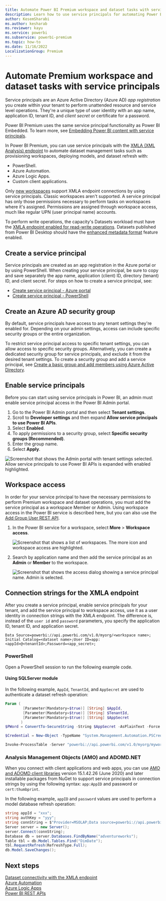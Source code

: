 ```yaml
---
title: Automate Power BI Premium workspace and dataset tasks with service principals
description: Learn how to use service principals for automating Power BI Premium workspace and dataset management tasks.
author: KesemSharabi
ms.author: kesharab
ms.reviewer: kayu
ms.service: powerbi
ms.subservice: powerbi-premium
ms.topic: how-to
ms.date: 11/16/2022
LocalizationGroup: Premium
---
```


# Automate Premium workspace and dataset tasks with service principals

Service principals are an Azure Active Directory (Azure AD) *app registration* you create within your tenant to perform unattended resource and service level operations. They're a unique type of user identity with an app name, application ID, tenant ID, and *client secret* or certificate for a password.

Power BI Premium uses the same service principal functionality as Power BI Embedded. To learn more, see [Embedding Power BI content with service principals](../developer/embedded/embed-service-principal.md).

In Power BI Premium, you can use service principals with the [XMLA (XML Analysis) endpoint](service-premium-connect-tools.md) to automate dataset management tasks such as provisioning workspaces, deploying models, and dataset refresh with:

- PowerShell.
- Azure Automation.
- Azure Logic Apps.
- Custom client applications.

Only [new workspaces](../collaborate-share/service-new-workspaces.md) support XMLA endpoint connections by using service principals. Classic workspaces aren't supported. A service principal has only those permissions necessary to perform tasks on workspaces where it's assigned. Permissions are assigned through workspace access, much like regular UPN (user principal name) accounts.

To perform write operations, the capacity's Datasets workload must have the [XMLA endpoint enabled for read-write operations](service-premium-connect-tools.md#enable-xmla-read-write). Datasets published from Power BI Desktop should have the [enhanced metadata format](../connect-data/desktop-enhanced-dataset-metadata.md) feature enabled.

## Create a service principal

Service principals are created as an app registration in the Azure portal or by using PowerShell. When creating your service principal, be sure to copy and save separately the app name, application (client) ID, directory (tenant) ID, and client secret. For steps on how to create a service principal, see:

- [Create service principal - Azure portal](/azure/active-directory/develop/howto-create-service-principal-portal)
- [Create service principal - PowerShell](/azure/active-directory/develop/howto-authenticate-service-principal-powershell)

## Create an Azure AD security group

By default, service principals have access to any tenant settings they're enabled for. Depending on your admin settings, access can include specific security groups or the entire organization.

To restrict service principal access to specific tenant settings, you can allow access to specific security groups. Alternatively, you can create a dedicated security group for service principals, and exclude it from the desired tenant settings. To create a security group and add a service principal, see [Create a basic group and add members using Azure Active Directory](/azure/active-directory/fundamentals/active-directory-groups-create-azure-portal).

## Enable service principals

Before you can start using service principals in Power BI, an admin must enable service principal access in the Power BI Admin portal.

1. Go to the Power BI Admin portal and then select **Tenant settings**.
1. Scroll to **Developer settings** and then expand **Allow service principals to use Power BI APIs**.
1. Select **Enabled**.
1. To apply permissions to a security group, select **Specific security groups (Recommended)**.
1. Enter the group name.
1. Select **Apply**.

![Screenshot that shows the Admin portal with tenant settings selected. Allow service principals to use Power BI APIs is expanded with enabled highlighted.](media/service-premium-service-principal/admin-portal.png)

## Workspace access

In order for your service principal to have the necessary permissions to perform Premium workspace and dataset operations, you must add the service principal as a workspace Member or Admin. Using workspace access in the Power BI service is described here, but you can also use the [Add Group User REST API](/rest/api/power-bi/groups/addgroupuser).

1. In the Power BI service for a workspace, select **More** > **Workspace access**.

    ![Screenshot that shows a list of workspaces. The more icon and workspace access are highlighted.](media/service-premium-service-principal/workspace-access.png)

2. Search by application name and then add the service principal as an **Admin** or **Member** to the workspace.

    ![Screenshot that shows the access dialog showing a service principal name. Admin is selected.](media/service-premium-service-principal/add-service-principal-in-the-UI.png)

## Connection strings for the XMLA endpoint

After you create a service principal, enable service principals for your tenant, and add the service principal to workspace access, use it as a user identity in connection strings with the XMLA endpoint. The difference is, instead of the `user id` and `password` parameters, you specify the application ID, tenant ID, and application secret.

`Data Source=powerbi://api.powerbi.com/v1.0/myorg/<workspace name>; Initial Catalog=<dataset name>;User ID=app:<appId>@<tenantId>;Password=<app_secret>;`

### PowerShell

Open a PowerShell session to run the following example code.

#### Using SQLServer module

In the following example, `AppId`, `TenantId`, and `AppSecret` are used to authenticate a dataset refresh operation:

```powershell
Param (
        [Parameter(Mandatory=$true)] [String] $AppId,
        [Parameter(Mandatory=$true)] [String] $TenantId,
        [Parameter(Mandatory=$true)] [String] $AppSecret
       )
$PWord = ConvertTo-SecureString -String $AppSecret -AsPlainText -Force

$Credential = New-Object -TypeName "System.Management.Automation.PSCredential" -ArgumentList $AppId, $PWord

Invoke-ProcessTable -Server "powerbi://api.powerbi.com/v1.0/myorg/myworkspace" -TableName "mytable" -DatabaseName "mydataset" -RefreshType "Full" -ServicePrincipal -ApplicationId $AppId -TenantId $TenantId -Credential $Credential
```

### Analysis Management Objects (AMO) and ADOMD.NET

When you connect with client applications and web apps, you can use [AMO and ADOMD client libraries](/azure/analysis-services/analysis-services-data-providers) version 15.1.42.26 (June 2020) and later installable packages from NuGet to support service principals in connection strings by using the following syntax: `app:AppID` and password or `cert:thumbprint`.

In the following example, `appID` and `password` values are used to perform a model database refresh operation:

```csharp
string appId = "xxx";
string authKey = "yyy";
string connString = $"Provider=MSOLAP;Data source=powerbi://api.powerbi.com/v1.0/<tenant>/<workspacename>;Initial catalog=<datasetname>;User ID=app:{appId};Password={authKey};";
Server server = new Server();
server.Connect(connString);
Database db = server.Databases.FindByName("adventureworks");
Table tbl = db.Model.Tables.Find("DimDate");
tbl.RequestRefresh(RefreshType.Full);
db.Model.SaveChanges();
```

## Next steps

[Dataset connectivity with the XMLA endpoint](service-premium-connect-tools.md)  
[Azure Automation](/azure/automation)  
[Azure Logic Apps](/azure/logic-apps/)  
[Power BI REST APIs](/rest/api/power-bi/)